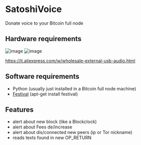 # SatoshiVoice
Donate voice to your Bitcoin full node


## Hardware requirements
![image](https://github.com/st3b1t/SatoshiVoice/assets/113633676/8966aaef-7e24-4618-a841-c649ecfe0262)
![image](https://github.com/st3b1t/SatoshiVoice/assets/113633676/27920e37-91ff-4db3-aa95-6b13228f7c71)


https://it.aliexpress.com/w/wholesale-external-usb-audio.html


## Software requirements

- Python (usually just installed in a Bitcoin full node machine)
- [Festival](https://github.com/festvox/festival) (apt-get install festival)

## Features

- alert about new block (like a Blockclock)
- alert about Fees de/increase
- alert about dis/connected new peers (ip or Tor nickname)
- reads texts found in new OP_RETURN
